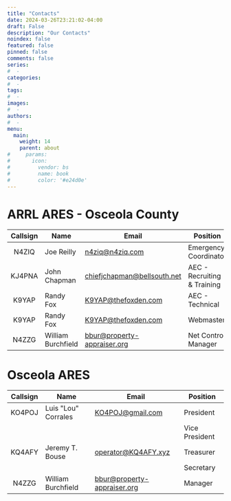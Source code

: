 ```yaml
---
title: "Contacts"
date: 2024-03-26T23:21:02-04:00
draft: False
description: "Our Contacts"
noindex: false
featured: false
pinned: false
comments: false
series:
#  - 
categories:
#  - 
tags:
#  - 
images:
#  - 
authors:
#  -
menu:
  main:
    weight: 14
    parent: about
#     params:
#       icon:
#         vendor: bs
#         name: book
#         color: '#e24d0e'
---
```


# ARRL ARES - Osceola County

| Callsign | Name | Email | Position |
| :------: | ---- | ----- | -------- |
| N4ZIQ | Joe Reilly | <n4ziq@n4ziq.com> | Emergency Coordinator |
| KJ4PNA | John Chapman | <chiefjchapman@bellsouth.net> | AEC - Recruiting & Training |
| K9YAP | Randy Fox | <K9YAP@thefoxden.com> | AEC - Technical |
| K9YAP | Randy Fox | <K9YAP@thefoxden.com> | Webmaster |
| N4ZZG | William Burchfield | <bbur@property-appraiser.org> | Net Control Manager |

# Osceola ARES

| Callsign | Name | Email | Position |
| :------: | ---- | ----- | -------- |
| KO4POJ | Luis "Lou" Corrales | <KO4POJ@gmail.com> | President |
| | | | Vice President |
| KQ4AFY | Jeremy T. Bouse | <operator@KQ4AFY.xyz> | Treasurer |
| | | | Secretary |
| N4ZZG | William Burchfield | <bbur@property-appraiser.org> | Manager |
